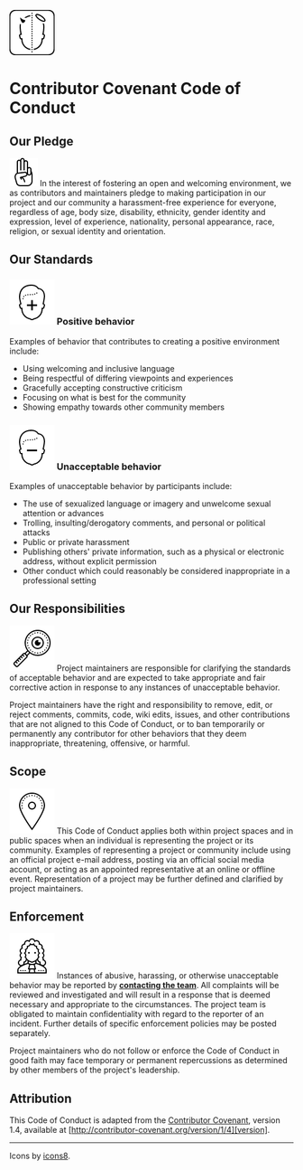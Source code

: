 ![Ethics][code-of-conduct-image]

# Contributor Covenant Code of Conduct

## Our Pledge

![Pledge][pledge-image] In the interest of fostering an open and welcoming environment, we as
contributors and maintainers pledge to making participation in our project and
our community a harassment-free experience for everyone, regardless of age, body
size, disability, ethnicity, gender identity and expression, level of experience,
nationality, personal appearance, race, religion, or sexual identity and
orientation.

## Our Standards

### ![Good decisions][good-decision-image] Positive behavior

Examples of behavior that contributes to creating a positive environment include:

* Using welcoming and inclusive language
* Being respectful of differing viewpoints and experiences
* Gracefully accepting constructive criticism
* Focusing on what is best for the community
* Showing empathy towards other community members

### ![Bad decisions][bad-decision-image] Unacceptable behavior

Examples of unacceptable behavior by participants include:

* The use of sexualized language or imagery and unwelcome sexual attention or
advances
* Trolling, insulting/derogatory comments, and personal or political attacks
* Public or private harassment
* Publishing others' private information, such as a physical or electronic
  address, without explicit permission
* Other conduct which could reasonably be considered inappropriate in a
  professional setting

## Our Responsibilities

![Investigation][investigation-image] Project maintainers are responsible for clarifying the standards of acceptable
behavior and are expected to take appropriate and fair corrective action in
response to any instances of unacceptable behavior.

Project maintainers have the right and responsibility to remove, edit, or
reject comments, commits, code, wiki edits, issues, and other contributions
that are not aligned to this Code of Conduct, or to ban temporarily or
permanently any contributor for other behaviors that they deem inappropriate,
threatening, offensive, or harmful.

## Scope

![Scope][scope-image] This Code of Conduct applies both within project spaces and in public spaces
when an individual is representing the project or its community. Examples of
representing a project or community include using an official project e-mail
address, posting via an official social media account, or acting as an appointed
representative at an online or offline event. Representation of a project may be
further defined and clarified by project maintainers.

## Enforcement

![Enforcement][judge-image] Instances of abusive, harassing, or otherwise unacceptable behavior may be
reported by **[contacting the team][team-email-mailto]**. All
complaints will be reviewed and investigated and will result in a response that
is deemed necessary and appropriate to the circumstances. The project team is
obligated to maintain confidentiality with regard to the reporter of an incident.
Further details of specific enforcement policies may be posted separately.

Project maintainers who do not follow or enforce the Code of Conduct in good
faith may face temporary or permanent repercussions as determined by other
members of the project's leadership.

## Attribution

This Code of Conduct is adapted from the [Contributor Covenant][homepage], version 1.4,
available at [http://contributor-covenant.org/version/1/4][version].

---

Icons by [icons8](https://icons8.com/).

[bad-decision-image]: /docs/img/icons8/bad-decision.png
[code-of-conduct-image]: /docs/img/icons8/code-of-conduct.png
[good-decision-image]: /docs/img/icons8/good-decision.png
[investigation-image]: /docs/img/icons8/detective.png
[judge-image]: /docs/img/icons8/judge.png
[pledge-image]: /docs/img/icons8/pledge-scout-sign.png
[scope-image]: /docs/img/icons8/map-marker.png

[team-email-mailto]: mailto:gregory.jay.swindle@verizon.com?Subject=%5Barchetype-party%5D%20Code%20of%20conduct%20concern
[homepage]: http://contributor-covenant.org
[version]: http://contributor-covenant.org/version/1/4/
[team-issues-url]: https://github.com/gregswindle/archetype-party/issues/new
